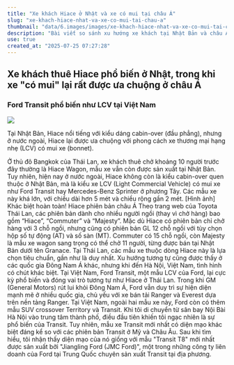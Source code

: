 ```yaml
---
title: "Xe khách Hiace ở Nhật và xe có mui tại châu Á"
slug: "xe-khach-hiace-nhat-va-xe-co-mui-tai-chau-a"
thumbnail: "data/6.images/images/xe-khach-hiace-nhat-va-xe-co-mui-tai-chau-a.webp"
description: "Bài viết so sánh xu hướng xe khách tại Nhật Bản và châu Á, tập trung vào sự khác biệt giữa Toyota Hiace kiểu cabin-over và các mẫu xe thương mại hạng nhẹ có mui xe, đặc biệt là Ford Transit tại Việt Nam."
use: true
created_at: "2025-07-25 07:27:28"
---
```


## Xe khách thuê Hiace phổ biến ở Nhật, trong khi xe "có mui" lại rất được ưa chuộng ở châu Á

### Ford Transit phổ biến như LCV tại Việt Nam

![](/images/20250725-00010000-wcartop-000-1-view.webp)

Tại Nhật Bản, Hiace nổi tiếng với kiểu dáng cabin-over (đầu phẳng), nhưng ở nước ngoài, Hiace lại được ưa chuộng với phong cách xe thương mại hạng nhẹ (LCV) có mui xe (bonnet).

Ở thủ đô Bangkok của Thái Lan, xe khách thuê chở khoảng 10 người trước đây thường là Hiace Wagon, mẫu xe vẫn còn được sản xuất tại Nhật Bản. Tuy nhiên, hiện nay ở nước ngoài, Hiace không còn là kiểu cabin-over quen thuộc ở Nhật Bản, mà là kiểu xe LCV (Light Commercial Vehicle) có mui xe như Ford Transit hay Mercedes-Benz Sprinter ở phương Tây. Các mẫu xe này khá lớn, với chiều dài hơn 5 mét và chiều rộng gần 2 mét.
[Hình ảnh] Khác biệt hoàn toàn! Hiace phiên bản châu Á
Theo trang web của Toyota Thái Lan, các phiên bản dành cho nhiều người ngồi (thay vì chở hàng) bao gồm “Hiace”, “Commuter” và “Majesty”. Mặc dù Hiace có phiên bản chỉ chở hàng với 3 chỗ ngồi, nhưng cũng có phiên bản GL 12 chỗ ngồi với tùy chọn hộp số tự động (AT) và số sàn (MT). Commuter có 15 chỗ ngồi, còn Majesty là mẫu xe wagon sang trọng có thể chở 11 người, từng được bán tại Nhật Bản dưới tên Granace.
Tại Thái Lan, các mẫu xe thuộc dòng Hiace này là lựa chọn tiêu chuẩn, gần như là duy nhất. Xu hướng tương tự cũng được thấy ở các quốc gia Đông Nam Á khác, nhưng khi đến Hà Nội, Việt Nam, tình hình có chút khác biệt.
Tại Việt Nam, Ford Transit, một mẫu LCV của Ford, lại cực kỳ phổ biến và đóng vai trò tương tự như Hiace ở Thái Lan. Trong khi GM (General Motors) rút lui khỏi Đông Nam Á, Ford vẫn duy trì sự hiện diện mạnh mẽ ở nhiều quốc gia, chủ yếu với xe bán tải Ranger và Everest dựa trên nền tảng Ranger. Tại Việt Nam, ngoài hai mẫu xe này, Ford còn có thêm mẫu SUV crossover Territory và Transit.
Khi tôi di chuyển từ sân bay Nội Bài Hà Nội vào trung tâm thành phố, điều đầu tiên khiến tôi ngạc nhiên là sự phổ biến của Transit. Tuy nhiên, mẫu xe Transit mới nhất có diện mạo khác biệt đáng kể so với các phiên bản Transit ở Mỹ và Châu Âu. Sau khi tìm hiểu, tôi nhận thấy diện mạo của nó giống với mẫu "Transit T8" mới nhất được sản xuất bởi "Jiangling Ford (JMC Ford)", một trong những công ty liên doanh của Ford tại Trung Quốc chuyên sản xuất Transit tại địa phương.